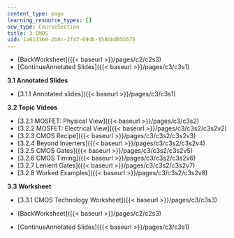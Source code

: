 ```yaml
---
content_type: page
learning_resource_types: []
ocw_type: CourseSection
title: 3 CMOS
uid: 1a6131b0-2b8c-2f47-69db-158bbd05b575
---
```


*   [BackWorksheet]({{< baseurl >}}/pages/c2/c2s3)
*   [ContinueAnnotated Slides]({{< baseurl >}}/pages/c3/c3s1)

**3.1 Annotated Slides**

*   [3.1.1 Annotated slides]({{< baseurl >}}/pages/c3/c3s1)

**3.2 Topic Videos**

*   [3.2.1 MOSFET: Physical View]({{< baseurl >}}/pages/c3/c3s2)
*   [3.2.2 MOSFET: Electrical View]({{< baseurl >}}/pages/c3/c3s2/c3s2v2)
*   [3.2.3 CMOS Recipe]({{< baseurl >}}/pages/c3/c3s2/c3s2v3)
*   [3.2.4 Beyond Inverters]({{< baseurl >}}/pages/c3/c3s2/c3s2v4)
*   [3.2.5 CMOS Gates]({{< baseurl >}}/pages/c3/c3s2/c3s2v5)
*   [3.2.6 CMOS Timing]({{< baseurl >}}/pages/c3/c3s2/c3s2v6)
*   [3.2.7 Lenient Gates]({{< baseurl >}}/pages/c3/c3s2/c3s2v7)
*   [3.2.8 Worked Examples]({{< baseurl >}}/pages/c3/c3s2/c3s2v8)

**3.3 Worksheet**

*   [3.3.1 CMOS Technology Worksheet]({{< baseurl >}}/pages/c3/c3s3)

*   [BackWorksheet]({{< baseurl >}}/pages/c2/c2s3)
*   [ContinueAnnotated Slides]({{< baseurl >}}/pages/c3/c3s1)